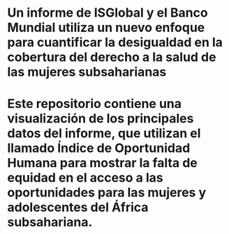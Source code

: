 # Un informe de ISGlobal y el Banco Mundial utiliza un nuevo enfoque para cuantificar la desigualdad en la cobertura del derecho a la salud de las mujeres subsaharianas
# Este repositorio contiene una visualización de los principales datos del informe, que utilizan el llamado Índice de Oportunidad Humana para mostrar la falta de equidad en el acceso a las oportunidades para las mujeres y adolescentes del África subsahariana. 

